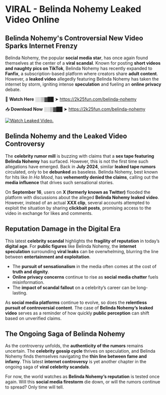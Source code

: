 # VIRAL - Belinda Nohemy Leaked Video Online

## **Belinda Nohemy's Controversial New Video Sparks Internet Frenzy**  

Belinda Nohemy, the popular **social media star**, has once again found themselves at the center of a **viral scandal**. Known for posting **short videos and naughty pics on TikTok**, Belinda Nohemy has recently expanded to **Fanfix**, a subscription-based platform where creators share **adult content**. However, a **leaked video** allegedly featuring Belinda Nohemy has taken the internet by storm, igniting intense **speculation** and fueling an **online privacy** debate.  

🔴 **Watch Here** ░░▒▓██ ➤ https://2k25fun.com/belinda-nohemy  

📥 **Download Now** ░░▒▓██ ➤ https://2k25fun.com/belinda-nohemy  

[![Watch Leaked Video.](https://miro.medium.com/v2/resize:fit:828/format:webp/1*cilzJN44JGOrTw9NJCrNHA.gif "Watch Leaked Video")](https://2k25fun.com/belinda-nohemy)

## **Belinda Nohemy and the Leaked Video Controversy**  

The **celebrity rumor mill** is buzzing with claims that a **sex tape featuring Belinda Nohemy** has surfaced. However, this is not the first time such allegations have emerged. Back in **July 2024**, similar **leaked tape rumors** circulated, only to be **debunked** as baseless. Belinda Nohemy, best known for hits like *In Ha Mood*, has **vehemently denied the claims**, calling out the **media influence** that drives such sensational stories.  

On **September 16**, users on **X (formerly known as Twitter)** flooded the platform with discussions about the alleged **Belinda Nohemy leaked video**. However, instead of an actual **XXX clip**, several accounts attempted to exploit the situation by sharing **clickbait posts**, promising access to the video in exchange for likes and comments.  

## **Reputation Damage in the Digital Era**  

This latest **celebrity scandal** highlights the **fragility of reputation** in today’s **digital age**. For **public figures** like Belinda Nohemy, the **internet speculation** surrounding **viral leaks** can be overwhelming, blurring the line between **entertainment and exploitation**.  

- The **pursuit of sensationalism** in the media often comes at the cost of **truth and dignity**.  
- **Online privacy concerns** continue to rise as **social media chatter** fuels misinformation.  
- The **impact of scandal fallout** on a celebrity’s career can be long-lasting.  

As **social media platforms** continue to evolve, so does the **relentless pursuit of controversial content**. The case of **Belinda Nohemy’s leaked video** serves as a reminder of how quickly **public perception** can shift based on unverified claims.  

## **The Ongoing Saga of Belinda Nohemy**  

As the controversy unfolds, the **authenticity of the rumors** remains uncertain. The **celebrity gossip cycle** thrives on speculation, and Belinda Nohemy finds themselves navigating the **thin line between fame and infamy**. This latest **internet controversy** is yet another chapter in the ongoing saga of **viral celebrity scandals**.  

For now, the world watches as **Belinda Nohemy’s reputation** is tested once again. Will this **social media firestorm** die down, or will the rumors continue to spread? Only time will tell.